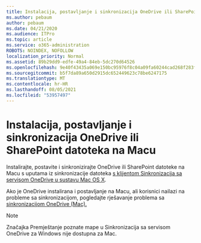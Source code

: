 ```yaml
---
title: Instalacija, postavljanje i sinkronizacija OneDrive ili SharePoint datoteka na Macu
ms.author: pebaum
author: pebaum
ms.date: 04/21/2020
ms.audience: ITPro
ms.topic: article
ms.service: o365-administration
ROBOTS: NOINDEX, NOFOLLOW
localization_priority: Normal
ms.assetid: 89b29dd9-edfe-49a4-84eb-5dc270d64526
ms.openlocfilehash: 9e40f43435a069e150bc95976f8c04a09fa60244cad268f283f326c1df363704
ms.sourcegitcommit: b5f7da89a650d2915dc652449623c78be6247175
ms.translationtype: MT
ms.contentlocale: hr-HR
ms.lasthandoff: 08/05/2021
ms.locfileid: "53957497"
---
```

# <a name="install-setup-and-sync-onedrive-or-sharepoint-files-on-mac"></a>Instalacija, postavljanje i sinkronizacija OneDrive ili SharePoint datoteka na Macu 

Instalirajte, postavite i sinkronizirajte OneDrive ili SharePoint datoteke na Macu s uputama iz sinkronizacije datoteka [s klijentom Sinkronizacija sa servisom OneDrive u sustavu Mac OS X](https://support.office.com/article/sync-files-with-the-onedrive-sync-client-on-mac-os-x-d11b9f29-00bb-4172-be39-997da46f913f).

Ako je OneDrive instalirana i postavljanje na Macu, ali korisnici nailazi na probleme sa sinkronizacijom, pogledajte rješavanje problema sa [sinkronizacijom OneDrive (Mac).](https://support.office.com/article/fix-onedrive-sync-problems-on-a-mac-af3012d7-13ec-4ac9-bbb1-ebcd2a0cd756)

> [!NOTE]
> Značajka Premještanje poznate mape u Sinkronizacija sa servisom OneDrive za Windows nije dostupna za Mac.




